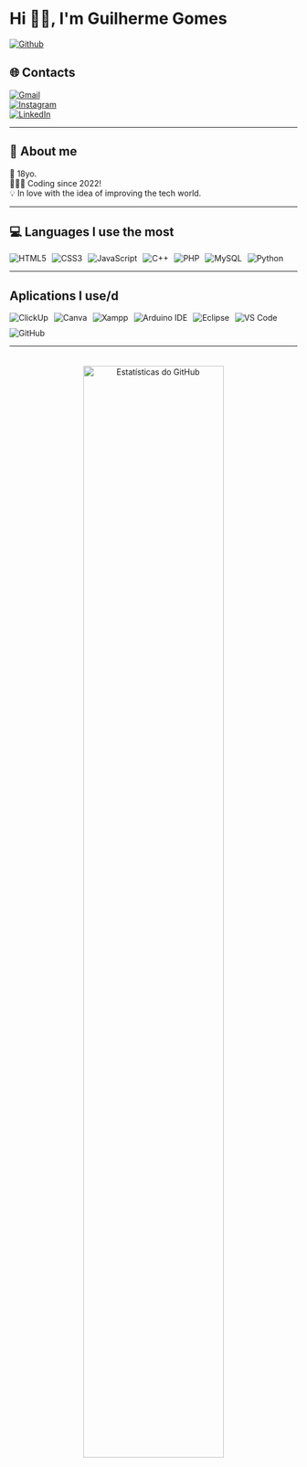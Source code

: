 # Hi 👋🏽, I'm Guilherme Gomes

[![Github](https://img.shields.io/github/followers/GomesGuilhermePT07?label=Follow&style=social)](https://github.com/GomesGuilhermePT07)

<!--
<div style="display: inline_block">
  <img align="center" alt="Gomes-Js" height="30" width="40" title="JavaScript" src="https://raw.githubusercontent.com/devicons/devicon/master/icons/javascript/javascript-plain.svg">
  <img align="center" alt="Gomes-HTML" height="30" width="40" title="HTML" src="https://raw.githubusercontent.com/devicons/devicon/master/icons/html5/html5-original.svg">
  <img align="center" alt="Gomes-CSS" height="30" width="40" title="CSS" src="https://raw.githubusercontent.com/devicons/devicon/master/icons/css3/css3-original.svg">
  <img align="center" alt="Gomes-Python" height="30" width="40" title="Python" src="https://raw.githubusercontent.com/devicons/devicon/master/icons/python/python-original.svg">
  <img align="center" alt="Gomes-C++" height="30" width="40" title="C++" src="https://cdn.jsdelivr.net/gh/devicons/devicon@latest/icons/cplusplus/cplusplus-original.svg" >
  <img align="center" alt="Gomes-Java" height="30" width="40" title="Java" src="https://cdn.jsdelivr.net/gh/devicons/devicon@latest/icons/java/java-original.svg" >
  <img align="center" alt="Gomes-PHP" height="30" width="40" title="PHP" src="https://cdn.jsdelivr.net/gh/devicons/devicon@latest/icons/php/php-original.svg" />
</div>

---
-->

## 🌐 Contacts 

[![Gmail](https://img.shields.io/badge/Gmail-D14836?style=for-the-badge&logo=gmail&logoColor=white)](mailto:gomesguilherme.pt@gmail.com)  
[![Instagram](https://img.shields.io/badge/Instagram-E4405F?style=for-the-badge&logo=instagram&logoColor=white)](https://instagram.com/wg_gom3z)  
[![LinkedIn](https://img.shields.io/badge/LinkedIn-0A66C2?style=for-the-badge&logo=linkedin&logoColor=white)](https://www.linkedin.com/in/guilherme-gomes)  

---

## 🚀 About me

🔞 18yo.  
👨🏽‍💻 Coding since 2022!  
💡 In love with the idea of improving the tech world.  

---

## 💻 Languages I use the most

<div style="display: flex; gap: 10px; flex-wrap: wrap;">
  <img src="https://img.shields.io/badge/HTML5-E34F26?style=for-the-badge&logo=html5&logoColor=white" alt="HTML5" />
  <img src="https://img.shields.io/badge/CSS3-1572B6?style=for-the-badge&logo=css3&logoColor=white" alt="CSS3" />
  <img src="https://img.shields.io/badge/JavaScript-F7DF1E?style=for-the-badge&logo=javascript&logoColor=black" alt="JavaScript" />
  <img src="https://img.shields.io/badge/C%2B%2B-00599C?style=for-the-badge&logo=c%2B%2B&logoColor=white" alt="C++" />
  <img src="https://img.shields.io/badge/PHP-777BB4?style=for-the-badge&logo=php&logoColor=white" alt="PHP" />
  <img src="https://img.shields.io/badge/MySQL-005C84?style=for-the-badge&logo=mysql&logoColor=white" alt="MySQL" />
  <img src="https://img.shields.io/badge/Python-FFD43B?style=for-the-badge&logo=python&logoColor=blue" alt="Python" />
  <!--<img src="https://img.shields.io/badge/%20Lisboa-000000?style=for-the-badge&logo=42&logoColor=white" alt="42 | Lisboa" />
  <img src="https://img.shields.io/badge/ClickUp-7B68EE?style=for-the-badge&logo=ClickUp&logoColor=white" alt="ClickUp" />-->
</div>

---
<!--
## 🗓 Nowadays

📚 <img src="https://img.shields.io/badge/%20Lisboa-000000?style=for-the-badge&logo=42&logoColor=white" alt="42 | Lisboa" />  
🎓 

---
-->

## Aplications I use/d

<div style="display: flex; gap: 10px; flex-wrap: wrap;">
  <img src="https://img.shields.io/badge/ClickUp-7B68EE?style=for-the-badge&logo=ClickUp&logoColor=white" alt="ClickUp" />
  <img src="https://img.shields.io/badge/Canva-%2300C4CC.svg?&style=for-the-badge&logo=Canva&logoColor=white" alt="Canva" />
  <img src="https://img.shields.io/badge/Xampp-F37623?style=for-the-badge&logo=xampp&logoColor=white" alt="Xampp" />
  <img src="https://img.shields.io/badge/Arduino_IDE-00979D?style=for-the-badge&logo=arduino&logoColor=white" alt="Arduino IDE" />
  <img src="https://img.shields.io/badge/Eclipse-2C2255?style=for-the-badge&logo=eclipse&logoColor=white" alt="Eclipse" />
  <img src="https://img.shields.io/badge/VSCode-0078D4?style=for-the-badge&logo=visual%20studio%20code&logoColor=white" alt="VS Code" />
  <img src="https://img.shields.io/badge/GitHub-100000?style=for-the-badge&logo=github&logoColor=white" alt="GitHub" />
</div>

---

<div align="center">
  <img src="https://github-readme-stats.vercel.app/api?username=GomesGuilhermePT07&show_icons=true&theme=tokyonight&count_private=true" alt="Estatísticas do GitHub" style="width: 70%; margin-top: 20px;" />
</div>
